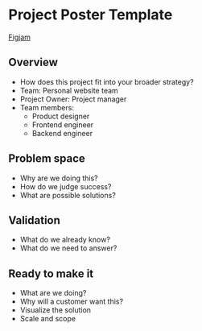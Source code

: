 # Project Poster Template

[Figjam](https://www.figma.com/board/KbTFzGSjoDWLn48sB3dicG/Server?node-id=0-1&p=f&t=LKTjWyBkpSdgiA4O-0)

## Overview
- How does this project fit into your broader strategy?
- Team: Personal website team 
- Project Owner: Project manager 
- Team members: 
  - Product designer 
  - Frontend engineer 
  - Backend engineer

## Problem space 
- Why are we doing this?
- How do we judge success?
- What are possible solutions?
  
## Validation
- What do we already know?
- What do we need to answer?

## Ready to make it
- What are we doing?
- Why will a customer want this?
- Visualize the solution
- Scale and scope